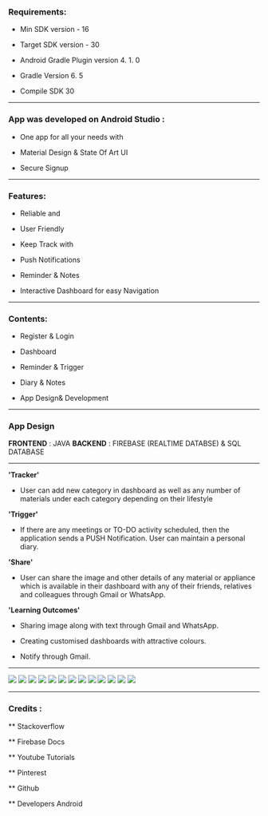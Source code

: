 
### Requirements:
- Min SDK version - 16

- Target SDK version - 30

- Android Gradle Plugin version 4. 1. 0

- Gradle Version 6. 5

- Compile SDK 30
___

### App was developed on Android Studio :

- One app for all your needs with

- Material Design & State Of Art UI

- Secure Signup
___


### Features:

- Reliable and
- User Friendly

- Keep Track with

- Push Notifications

- Reminder & Notes

- Interactive Dashboard for easy Navigation
___

### Contents:

- Register & Login

- Dashboard

- Reminder & Trigger

- Diary & Notes

- App Design& Development

___


### App Design
**FRONTEND** : JAVA
**BACKEND** : FIREBASE (REALTIME DATABSE) & SQL DATABASE
___

**'Tracker'**
- User can add new category in dashboard as well as any number of materials under each category depending on their lifestyle

**'Trigger'**
- If there are any meetings or TO-DO activity scheduled, then the application sends a PUSH Notification. User can maintain a personal diary.

**'Share'**
- User can share the image and other details of any material or appliance which is available in their dashboard with any of their friends, relatives and colleagues through Gmail or WhatsApp.

**'Learning Outcomes'**

- Sharing image along with text through Gmail and WhatsApp.

- Creating customised dashboards with attractive colours.

- Notify through Gmail.
___


![](images/Intro.jpg)
![](images/Logo%20Design.jpg)
![](images/App%20Features.jpg)
![](images/Contents.jpg)
![](images/Login%20&%20Register.jpg)
![](images/Verification%20&%20Reset%20Password.jpg)
![](images/Login%20&%20Dashboard.jpg)
![](images/Tracker.jpg)
![](images/Sharing%20&%20Image%20Picker.jpg)
![](images/Notes.jpg)
![](images/Reminder.jpg)
![](images/Reminder%20Trigger.jpg)
![](images/App%20Design%20&%20Development.jpg)
___


### Credits :

** Stackoverflow

** Firebase Docs

** Youtube Tutorials

** Pinterest

** Github

** Developers Android 
